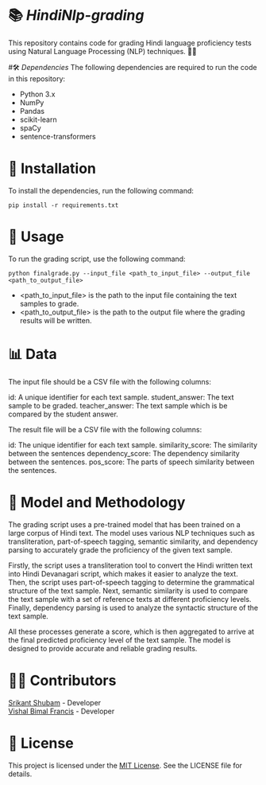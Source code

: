 # 📚 *HindiNlp-grading*
This repository contains code for grading Hindi language proficiency tests using Natural Language Processing (NLP) techniques. 📝🧐

#🛠️ *Dependencies*
The following dependencies are required to run the code in this repository:

* Python 3.x
* NumPy
* Pandas
* scikit-learn
* spaCy
* sentence-transformers


# 🚀 Installation
To install the dependencies, run the following command:

```
pip install -r requirements.txt
```

# 🎯 Usage
To run the grading script, use the following command:

``` 
python finalgrade.py --input_file <path_to_input_file> --output_file <path_to_output_file>
```


* <path_to_input_file> is the path to the input file containing the text samples to grade.
* <path_to_output_file> is the path to the output file where the grading results will be written.

# 📊 Data
The input file should be a CSV file with the following columns:

id: A unique identifier for each text sample.
student_answer: The text sample to be graded.
teacher_answer: The text sample which is be compared by the student answer.

The result file will be a CSV file with the following columns:

id: The unique identifier for each text sample.
similarity_score: The similarity between the sentences
dependency_score: The dependency similarity between the sentences.
pos_score: The parts of speech similarity between the sentences.


# 🤖 Model and Methodology
The grading script uses a pre-trained model that has been trained on a large corpus of Hindi text. The model uses various NLP techniques such as transliteration, part-of-speech tagging, semantic similarity, and dependency parsing to accurately grade the proficiency of the given text sample.

Firstly, the script uses a transliteration tool to convert the Hindi written text into Hindi Devanagari script, which makes it easier to analyze the text. Then, the script uses part-of-speech tagging to determine the grammatical structure of the text sample. Next, semantic similarity is used to compare the text sample with a set of reference texts at different proficiency levels. Finally, dependency parsing is used to analyze the syntactic structure of the text sample.

All these processes generate a score, which is then aggregated to arrive at the final predicted proficiency level of the text sample. The model is designed to provide accurate and reliable grading results.

# 👨‍💻 Contributors

[Srikant Shubam](https://github.com/SrikantShubam)     - Developer <br>
[Vishal Bimal Francis](https://github.com/vishalbimal) - Developer


# 📝 License
This project is licensed under the [MIT License](https://github.com/git/git-scm.com/blob/main/MIT-LICENSE.txt). See the LICENSE file for details.
